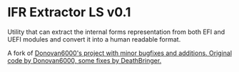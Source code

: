 IFR Extractor LS v0.1
=======================

Utility that can extract the internal forms representation from both EFI and UEFI modules and convert it into a human readable format.

A fork of <a href="https://github.com/donovan6000/Universal-IFR-Extractor"> Donovan6000's project with minor bugfixes and additions.
Original code by Donovan6000, some fixes by DeathBringer.